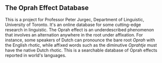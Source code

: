<h2>The Oprah Effect Database</h2>
<p>This is a project for Professor Peter Jurgec, Department of Linguistic, University of Toronto. It's an online database for some cutting-edge research in linguistic. The Oprah effect is an underdescribed phenomenon that involves
an alternation anywhere in the root under affixation. For instance, some speakers of Dutch can pronounce 
the bare root <i>Oprah</i> with the English rhotic, while affixed words such as the diminutive 
<i>Oprahtje</i> must have the native Dutch rhotic. This is a searchable database of Oprah effects reported 
in world's languages. </p>
